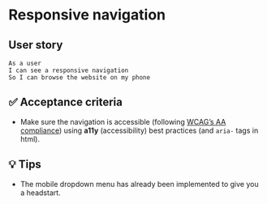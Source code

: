 # Responsive navigation

## User story

```
As a user
I can see a responsive navigation
So I can browse the website on my phone
```

## ✅ Acceptance criteria

- Make sure the navigation is accessible (following [WCAG’s AA compliance](https://www.w3.org/WAI/standards-guidelines/wcag/)) using **a11y** (accessibility) best practices (and `aria-` tags in html).

## 💡 Tips

- The mobile dropdown menu has already been implemented to give you a headstart.

